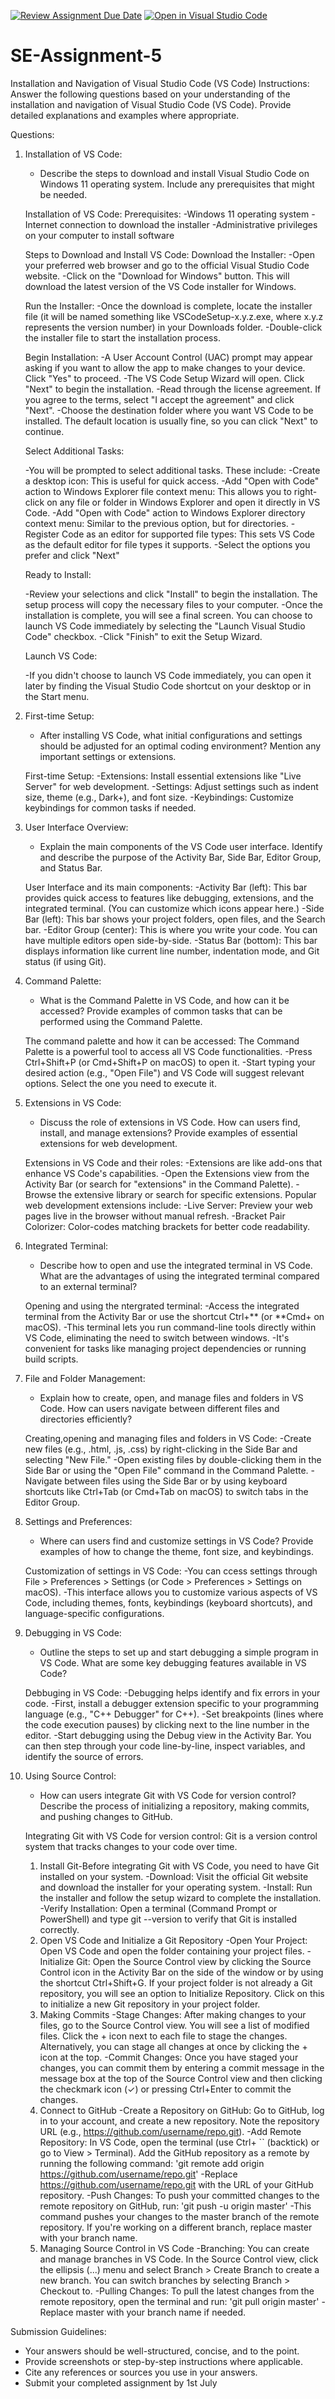 [![Review Assignment Due Date](https://classroom.github.com/assets/deadline-readme-button-22041afd0340ce965d47ae6ef1cefeee28c7c493a6346c4f15d667ab976d596c.svg)](https://classroom.github.com/a/XoLGRbHq)
[![Open in Visual Studio Code](https://classroom.github.com/assets/open-in-vscode-2e0aaae1b6195c2367325f4f02e2d04e9abb55f0b24a779b69b11b9e10269abc.svg)](https://classroom.github.com/online_ide?assignment_repo_id=15349894&assignment_repo_type=AssignmentRepo)
# SE-Assignment-5
Installation and Navigation of Visual Studio Code (VS Code)
 Instructions:
Answer the following questions based on your understanding of the installation and navigation of Visual Studio Code (VS Code). Provide detailed explanations and examples where appropriate.

 Questions:

1. Installation of VS Code:
   - Describe the steps to download and install Visual Studio Code on Windows 11 operating system. Include any prerequisites that might be needed.

    Installation of VS Code:
    Prerequisites:
      -Windows 11 operating system
      -Internet connection to download the installer
      -Administrative privileges on your computer to install software

    Steps to Download and Install VS Code:
    Download the Installer:
      -Open your preferred web browser and go to the official Visual Studio Code website.
      -Click on the "Download for Windows" button. This will download the latest version of the VS Code installer for Windows.

    Run the Installer:
      -Once the download is complete, locate the installer file (it will be named something like VSCodeSetup-x.y.z.exe, where x.y.z represents the version number) in your Downloads folder.
      -Double-click the installer file to start the installation process.

    Begin Installation:
     -A User Account Control (UAC) prompt may appear asking if you want to allow the app to make changes to your device. Click "Yes" to proceed.
     -The VS Code Setup Wizard will open. Click "Next" to begin the installation.
     -Read through the license agreement. If you agree to the terms, select "I accept the agreement" and click "Next".
     -Choose the destination folder where you want VS Code to be installed. The default location is usually fine, so you can click "Next" to continue.

    Select Additional Tasks:

    -You will be prompted to select additional tasks. These include:
    -Create a desktop icon: This is useful for quick access.
    -Add "Open with Code" action to Windows Explorer file context menu: This allows you to right-click on any file or folder in Windows Explorer and open it directly in VS Code.
    -Add "Open with Code" action to Windows Explorer directory context menu: Similar to the previous option, but for directories.
    -Register Code as an editor for supported file types: This sets VS Code as the default editor for file types it supports.
    -Select the options you prefer and click "Next"

    Ready to Install:

    -Review your selections and click "Install" to begin the installation. The setup process will copy the necessary files to your computer.
    -Once the installation is complete, you will see a final screen. You can choose to launch VS Code immediately by selecting the "Launch Visual Studio Code" checkbox.
    -Click "Finish" to exit the Setup Wizard.

    Launch VS Code:

    -If you didn't choose to launch VS Code immediately, you can open it later by finding the Visual Studio Code shortcut on your desktop or in the Start menu.

2. First-time Setup:
   - After installing VS Code, what initial configurations and settings should be adjusted for an optimal coding environment? Mention any important settings or extensions.

    First-time Setup:
      -Extensions: Install essential extensions like "Live Server" for web development.
      -Settings: Adjust settings such as indent size, theme (e.g., Dark+), and font size.
      -Keybindings: Customize keybindings for common tasks if needed.

3. User Interface Overview:
   - Explain the main components of the VS Code user interface. Identify and describe the purpose of the Activity Bar, Side Bar, Editor Group, and Status Bar.

    User Interface and its main components:
      -Activity Bar (left): This bar provides quick access to features like debugging, extensions, and the integrated terminal. (You can customize which icons appear here.)
      -Side Bar (left): This bar shows your project folders, open files, and the Search bar.
      -Editor Group (center): This is where you write your code. You can have multiple editors open side-by-side.
      -Status Bar (bottom): This bar displays information like current line number, indentation mode, and Git status (if using Git).

4. Command Palette:
   - What is the Command Palette in VS Code, and how can it be accessed? Provide examples of common tasks that can be performed using the Command Palette.

    The command palette and how it can be accessed:
    The Command Palette is a powerful tool to access all VS Code functionalities. -Press Ctrl+Shift+P (or Cmd+Shift+P on macOS) to open it.
    -Start typing your desired action (e.g., "Open File") and VS Code will suggest relevant options. Select the one you need to execute it.

5. Extensions in VS Code:
   - Discuss the role of extensions in VS Code. How can users find, install, and manage extensions? Provide examples of essential extensions for web development.

   Extensions in VS Code and their roles:
    -Extensions are like add-ons that enhance VS Code's capabilities.
    -Open the Extensions view from the Activity Bar (or search for "extensions" in the Command Palette).
    -Browse the extensive library or search for specific extensions. Popular web development extensions include:
    -Live Server: Preview your web pages live in the browser without manual refresh.
    -Bracket Pair Colorizer: Color-codes matching brackets for better code readability.

6. Integrated Terminal:
   - Describe how to open and use the integrated terminal in VS Code. What are the advantages of using the integrated terminal compared to an external terminal?

   Opening and using the ntergrated terminal:
    -Access the integrated terminal from the Activity Bar or use the shortcut Ctrl+** (or **Cmd+ on macOS).
    -This terminal lets you run command-line tools directly within VS Code, eliminating the need to switch between windows.
    -It's convenient for tasks like managing project dependencies or running build scripts.

7. File and Folder Management:
   - Explain how to create, open, and manage files and folders in VS Code. How can users navigate between different files and directories efficiently?

   Creating,opening and managing files and folders in VS Code:
    -Create new files (e.g., .html, .js, .css) by right-clicking in the Side Bar and selecting "New File."
    -Open existing files by double-clicking them in the Side Bar or using the "Open File" command in the Command Palette.
    -Navigate between files using the Side Bar or by using keyboard shortcuts like Ctrl+Tab (or Cmd+Tab on macOS) to switch tabs in the Editor Group.

8. Settings and Preferences:
   - Where can users find and customize settings in VS Code? Provide examples of how to change the theme, font size, and keybindings.

   Customization of settings in VS Code:
    -You can ccess settings through File > Preferences > Settings (or Code > Preferences > Settings on macOS).
    -This interface allows you to customize various aspects of VS Code, including themes, fonts, keybindings (keyboard shortcuts), and language-specific configurations.

9. Debugging in VS Code:
   - Outline the steps to set up and start debugging a simple program in VS Code. What are some key debugging features available in VS Code?

   Debbuging in VS Code:
    -Debugging helps identify and fix errors in your code.
    -First, install a debugger extension specific to your programming language (e.g., "C++ Debugger" for C++).
    -Set breakpoints (lines where the code execution pauses) by clicking next to the line number in the editor.
    -Start debugging using the Debug view in the Activity Bar. You can then step through your code line-by-line, inspect variables, and identify the source of errors.

10. Using Source Control:
    - How can users integrate Git with VS Code for version control? Describe the process of initializing a repository, making commits, and pushing changes to GitHub.

    Integrating Git with VS Code for version control:
      Git is a version control system that tracks changes to your code over time.
      1. Install Git-Before integrating Git with VS Code, you need to have Git installed on your system.
        -Download: Visit the official Git website and download the installer for your operating system.
        -Install: Run the installer and follow the setup wizard to complete the installation.
        -Verify Installation: Open a terminal (Command Prompt or PowerShell) and type git --version to verify that Git is installed correctly.
      2. Open VS Code and Initialize a Git Repository
        -Open Your Project: Open VS Code and open the folder containing your project files.
        -Initialize Git: Open the Source Control view by clicking the Source Control icon in the Activity Bar on the side of the window or by using the shortcut Ctrl+Shift+G. If your project folder is not already a Git repository, you will see an option to Initialize Repository. Click on this to initialize a new Git repository in your project folder.
      3. Making Commits
        -Stage Changes: After making changes to your files, go to the Source Control view. You will see a list of modified files. Click the + icon next to each file to stage the changes. Alternatively, you can stage all changes at once by clicking the + icon at the top.
        -Commit Changes: Once you have staged your changes, you can commit them by entering a commit message in the message box at the top of the Source Control view and then clicking the checkmark icon (✓) or pressing Ctrl+Enter to commit the changes.
      4. Connect to GitHub
        -Create a Repository on GitHub: Go to GitHub, log in to your account, and create a new repository. Note the repository URL (e.g., https://github.com/username/repo.git).
       -Add Remote Repository: In VS Code, open the terminal (use Ctrl+ `` (backtick) or go to View > Terminal). Add the GitHub repository as a remote by running the following command:
       'git remote add origin https://github.com/username/repo.git'
       -Replace https://github.com/username/repo.git with the URL of your GitHub repository.
       -Push Changes: To push your committed changes to the remote repository on GitHub, run:
       'git push -u origin master'
       -This command pushes your changes to the master branch of the remote repository. If you're working on a different branch, replace master with your branch name.
      5. Managing Source Control in VS Code
       -Branching: You can create and manage branches in VS Code. In the Source Control view, click the ellipsis (...) menu and select Branch > Create Branch to create a new branch. You can switch branches by selecting Branch > Checkout to.
       -Pulling Changes: To pull the latest changes from the remote repository, open the terminal and run:
       'git pull origin master'
       -Replace master with your branch name if needed.



 Submission Guidelines:
- Your answers should be well-structured, concise, and to the point.
- Provide screenshots or step-by-step instructions where applicable.
- Cite any references or sources you use in your answers.
- Submit your completed assignment by 1st July 

